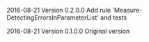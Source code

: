﻿2016-08-21    Version 0.2.0.0
Add rule 'Measure-DetectingErrorsInParameterList' and tests

2016-08-21    Version 0.1.0.0
Original version
